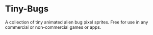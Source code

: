 # Tiny-Bugs
A collection of tiny animated alien bug pixel sprites.
Free for use in any commercial or non-commercial games or apps.

